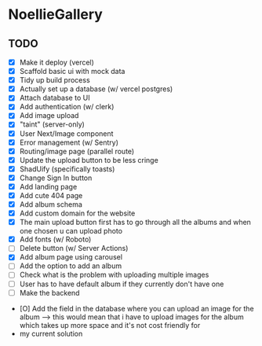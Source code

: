 # NoellieGallery 

## TODO

- [X] Make it deploy (vercel)
- [X] Scaffold basic ui with mock data
- [X] Tidy up build process
- [X] Actually set up a database (w/ vercel postgres)
- [X] Attach database to UI
- [X] Add authentication (w/ clerk)
- [X] Add image upload 
- [X] "taint" (server-only)
- [X] User Next/Image component
- [X] Error management (w/ Sentry)
- [X] Routing/image page (parallel route)
- [X] Update the upload button to be less cringe
- [X] ShadUify (specifically toasts)
- [X] Change Sign In button 
- [X] Add landing page 
- [X] Add cute 404 page 
- [X] Add album schema 
- [X] Add custom domain for the website 
- [X] The main upload button first has to go through all the albums and when one chosen u can upload photo
- [X] Add fonts (w/ Roboto)
- [ ] Delete button (w/ Server Actions)
- [X] Add album page using carousel
- [ ] Add the option to add an album
- [ ] Check what is the problem with uploading multiple images 
- [ ] User has to have default album if they currently don't have one  
- [ ] Make the backend
- [O] Add the field in the database where you can upload an image for the album --> this would mean that i have to upload images for the album which takes up more space and it's not cost friendly for 
- my current solution
